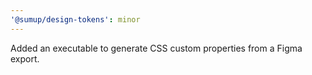 ```yaml
---
'@sumup/design-tokens': minor
---
```


Added an executable to generate CSS custom properties from a Figma export.
